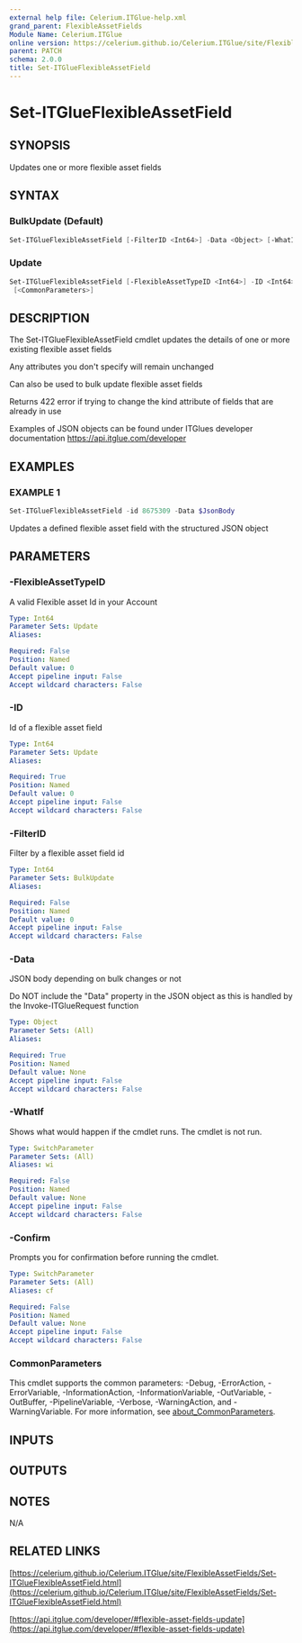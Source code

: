 ```yaml
---
external help file: Celerium.ITGlue-help.xml
grand_parent: FlexibleAssetFields
Module Name: Celerium.ITGlue
online version: https://celerium.github.io/Celerium.ITGlue/site/FlexibleAssetFields/Set-ITGlueFlexibleAssetField.html
parent: PATCH
schema: 2.0.0
title: Set-ITGlueFlexibleAssetField
---
```


# Set-ITGlueFlexibleAssetField

## SYNOPSIS
Updates one or more flexible asset fields

## SYNTAX

### BulkUpdate (Default)
```powershell
Set-ITGlueFlexibleAssetField [-FilterID <Int64>] -Data <Object> [-WhatIf] [-Confirm] [<CommonParameters>]
```

### Update
```powershell
Set-ITGlueFlexibleAssetField [-FlexibleAssetTypeID <Int64>] -ID <Int64> -Data <Object> [-WhatIf] [-Confirm]
 [<CommonParameters>]
```

## DESCRIPTION
The Set-ITGlueFlexibleAssetField cmdlet updates the details of one
or more existing flexible asset fields

Any attributes you don't specify will remain unchanged

Can also be used to bulk update flexible asset fields

Returns 422 error if trying to change the kind attribute of fields that
are already in use

Examples of JSON objects can be found under ITGlues developer documentation
    https://api.itglue.com/developer

## EXAMPLES

### EXAMPLE 1
```powershell
Set-ITGlueFlexibleAssetField -id 8675309 -Data $JsonBody
```

Updates a defined flexible asset field with the structured
JSON object

## PARAMETERS

### -FlexibleAssetTypeID
A valid Flexible asset Id in your Account

```yaml
Type: Int64
Parameter Sets: Update
Aliases:

Required: False
Position: Named
Default value: 0
Accept pipeline input: False
Accept wildcard characters: False
```

### -ID
Id of a flexible asset field

```yaml
Type: Int64
Parameter Sets: Update
Aliases:

Required: True
Position: Named
Default value: 0
Accept pipeline input: False
Accept wildcard characters: False
```

### -FilterID
Filter by a flexible asset field id

```yaml
Type: Int64
Parameter Sets: BulkUpdate
Aliases:

Required: False
Position: Named
Default value: 0
Accept pipeline input: False
Accept wildcard characters: False
```

### -Data
JSON body depending on bulk changes or not

Do NOT include the "Data" property in the JSON object as this is handled
by the Invoke-ITGlueRequest function

```yaml
Type: Object
Parameter Sets: (All)
Aliases:

Required: True
Position: Named
Default value: None
Accept pipeline input: False
Accept wildcard characters: False
```

### -WhatIf
Shows what would happen if the cmdlet runs.
The cmdlet is not run.

```yaml
Type: SwitchParameter
Parameter Sets: (All)
Aliases: wi

Required: False
Position: Named
Default value: None
Accept pipeline input: False
Accept wildcard characters: False
```

### -Confirm
Prompts you for confirmation before running the cmdlet.

```yaml
Type: SwitchParameter
Parameter Sets: (All)
Aliases: cf

Required: False
Position: Named
Default value: None
Accept pipeline input: False
Accept wildcard characters: False
```

### CommonParameters
This cmdlet supports the common parameters: -Debug, -ErrorAction, -ErrorVariable, -InformationAction, -InformationVariable, -OutVariable, -OutBuffer, -PipelineVariable, -Verbose, -WarningAction, and -WarningVariable. For more information, see [about_CommonParameters](http://go.microsoft.com/fwlink/?LinkID=113216).

## INPUTS

## OUTPUTS

## NOTES
N/A

## RELATED LINKS

[https://celerium.github.io/Celerium.ITGlue/site/FlexibleAssetFields/Set-ITGlueFlexibleAssetField.html](https://celerium.github.io/Celerium.ITGlue/site/FlexibleAssetFields/Set-ITGlueFlexibleAssetField.html)

[https://api.itglue.com/developer/#flexible-asset-fields-update](https://api.itglue.com/developer/#flexible-asset-fields-update)

